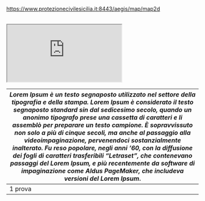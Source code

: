 
https://www.protezionecivilesicilia.it:8443/aegis/map/map2d

</br>

<iframe src="http://www.sias.regione.sicilia.it/RTMC/Pcum72_Screen.png"></iframe>

| *Lorem Ipsum è un testo segnaposto utilizzato nel settore della tipografia e della stampa. Lorem Ipsum è considerato il testo segnaposto standard sin dal sedicesimo secolo, quando un anonimo tipografo prese una cassetta di caratteri e li assemblò per preparare un testo campione. È sopravvissuto non solo a più di cinque secoli, ma anche al passaggio alla videoimpaginazione, pervenendoci sostanzialmente inalterato. Fu reso popolare, negli anni ’60, con la diffusione dei fogli di caratteri trasferibili “Letraset”, che contenevano passaggi del Lorem Ipsum, e più recentemente da software di impaginazione come Aldus PageMaker, che includeva versioni del Lorem Ipsum*. |
|---|
| 1 prova |
